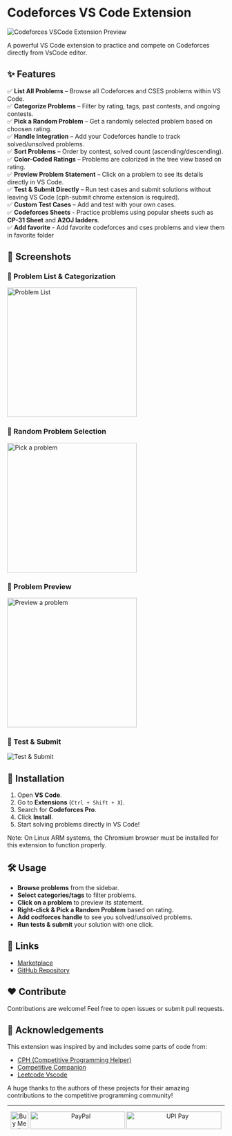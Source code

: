 # Codeforces VS Code Extension

![Codeforces VSCode Extension Preview](https://raw.githubusercontent.com/codewithsathya/vscode-codeforces/refs/heads/main/resources/docs/preview.png)

A powerful VS Code extension to practice and compete on Codeforces directly from VsCode editor.

## ✨ Features

✅ **List All Problems** – Browse all Codeforces and CSES problems within VS Code.  
✅ **Categorize Problems** – Filter by rating, tags, past contests, and ongoing contests.  
✅ **Pick a Random Problem** – Get a randomly selected problem based on choosen rating.  
✅ **Handle Integration** – Add your Codeforces handle to track solved/unsolved problems.  
✅ **Sort Problems** – Order by contest, solved count (ascending/descending).  
✅ **Color-Coded Ratings** – Problems are colorized in the tree view based on rating.  
✅ **Preview Problem Statement** – Click on a problem to see its details directly in VS Code.  
✅ **Test & Submit Directly** – Run test cases and submit solutions without leaving VS Code (cph-submit chrome extension is required).  
✅ **Custom Test Cases** – Add and test with your own cases.  
✅ **Codeforces Sheets** - Practice problems using popular sheets such as **CP-31 Sheet** and **A2OJ ladders**.  
✅ **Add favorite** - Add favorite codeforces and cses problems and view them in favorite folder

## 📸 Screenshots

### 🌟 Problem List & Categorization

<img src="https://raw.githubusercontent.com/codewithsathya/vscode-codeforces/refs/heads/main/resources/docs/categorization.png" alt="Problem List" width="300" height="auto">

### 🎯 Random Problem Selection

<img src="https://raw.githubusercontent.com/codewithsathya/vscode-codeforces/refs/heads/main/resources/docs/pick-problem.png" alt="Pick a problem" width="300" height="auto">

### 📝 Problem Preview

<img src="https://raw.githubusercontent.com/codewithsathya/vscode-codeforces/refs/heads/main/resources/docs/preview-problem.png" alt="Preview a problem" width="300" height="auto">

### 🚀 Test & Submit

![Test & Submit](https://raw.githubusercontent.com/codewithsathya/vscode-codeforces/refs/heads/main/resources/docs/test-submit.png)

<!-- ## 🎬 Demo -->

<!-- ![Demo GIF](https://your-image-url.com/demo.gif) -->

## 🚀 Installation

1. Open **VS Code**.
2. Go to **Extensions** (`Ctrl + Shift + X`).
3. Search for **Codeforces Pro**.
4. Click **Install**.
5. Start solving problems directly in VS Code!

Note: On Linux ARM systems, the Chromium browser must be installed for this extension to function properly.

## 🛠️ Usage

- **Browse problems** from the sidebar.
- **Select categories/tags** to filter problems.
- **Click on a problem** to preview its statement.
- **Right-click & Pick a Random Problem** based on rating.
- **Add codforces handle** to see you solved/unsolved problems.
- **Run tests & submit** your solution with one click.

## 🔗 Links

- [Marketplace](https://marketplace.visualstudio.com/items?itemName=codewithsathya.vscode-codeforces)
- [GitHub Repository](https://github.com/codewithsathya/vscode-codeforces)

## ❤️ Contribute

Contributions are welcome! Feel free to open issues or submit pull requests.

## 🙌 Acknowledgements

This extension was inspired by and includes some parts of code from:
- [CPH (Competitive Programming Helper)](https://github.com/agrawal-d/cph)
- [Competitive Companion](https://github.com/jmerle/competitive-companion)
- [Leetcode Vscode](https://github.com/LeetCode-OpenSource/vscode-leetcode)

A huge thanks to the authors of these projects for their amazing contributions to the competitive programming community!

---

<div align="center">
    <a href="https://www.buymeacoffee.com/codewithsathya" target="_blank"><img src="https://cdn.buymeacoffee.com/buttons/v2/default-yellow.png" alt="Buy Me A Coffee" height="41px"></a>
    <a href="https://paypal.me/myselfsathya"><img src="https://raw.githubusercontent.com/codewithsathya/vscode-codeforces/refs/heads/main/resources/paypal.png" alt="PayPal" height="41px" width="220"></a>
    <a href="https://donate.codewithsathya.com/">
        <img src="https://raw.githubusercontent.com/codewithsathya/vscode-codeforces/refs/heads/main/resources/upi.png" alt="UPI Pay" height="41" width="220">
    </a> <br>
</div>
